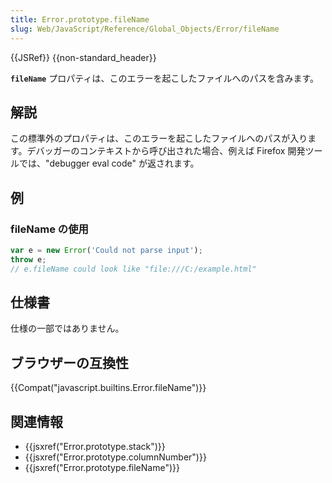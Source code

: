 ```yaml
---
title: Error.prototype.fileName
slug: Web/JavaScript/Reference/Global_Objects/Error/fileName
---
```


{{JSRef}} {{non-standard_header}}

**`fileName`** プロパティは、このエラーを起こしたファイルへのパスを含みます。

## 解説

この標準外のプロパティは、このエラーを起こしたファイルへのパスが入ります。デバッガーのコンテキストから呼び出された場合、例えば Firefox 開発ツールでは、"debugger eval code" が返されます。

## 例

### fileName の使用

```js
var e = new Error('Could not parse input');
throw e;
// e.fileName could look like "file:///C:/example.html"
```

## 仕様書

仕様の一部ではありません。

## ブラウザーの互換性

{{Compat("javascript.builtins.Error.fileName")}}

## 関連情報

- {{jsxref("Error.prototype.stack")}}
- {{jsxref("Error.prototype.columnNumber")}}
- {{jsxref("Error.prototype.fileName")}}
